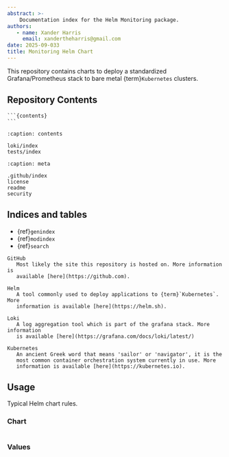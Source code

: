 ```yaml
---
abstract: >-
    Documentation index for the Helm Monitoring package.
authors:
   - name: Xander Harris
     email: xandertheharris@gmail.com
date: 2025-09-033
title: Monitoring Helm Chart
---
```


This repository contains charts to deploy a standardized Grafana/Prometheus
stack to bare metal {term}`Kubernetes` clusters.

## Repository Contents

````{sidebar}
```{contents}
```
````

```{toctree}
:caption: contents

loki/index
tests/index
```

```{toctree}
:caption: meta

.github/index
license
readme
security
```

## Indices and tables

* {ref}`genindex`
* {ref}`modindex`
* {ref}`search`

```{glossary}
GitHub
   Most likely the site this repository is hosted on. More information is
   available [here](https://github.com).

Helm
   A tool commonly used to deploy applications to {term}`Kubernetes`. More
   information is available [here](https://helm.sh).

Loki
   A log aggregation tool which is part of the grafana stack. More information
   is available [here](https://grafana.com/docs/loki/latest/)

Kubernetes
   An ancient Greek word that means 'sailor' or 'navigator', it is the
   most common container orchestration system currently in use. More
   information is available [here](https://kubernetes.io).
```

## Usage

Typical Helm chart rules.

### Chart

```{autoyaml} Chart.yaml
```

### Values

```{autoyaml} values.yaml
```

```{sectionauthor} Xander Harris <xandertheharris@gmail.com>
```

